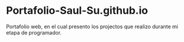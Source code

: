 # Portafolio-Saul-Su.github.io
Portafolio web, en el cual presento los projectos que realizo durante mi etapa de programador.
